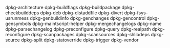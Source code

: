 dpkg-architecture
dpkg-buildflags
dpkg-buildpackage
dpkg-checkbuilddeps
dpkg-deb
dpkg-distaddfile
dpkg-divert
dpkg-fsys-usrunmess
dpkg-genbuildinfo
dpkg-genchanges
dpkg-gencontrol
dpkg-gensymbols
dpkg-maintscript-helper
dpkg-mergechangelogs
dpkg-name
dpkg-parsechangelog
dpkg-preconfigure
dpkg-query
dpkg-realpath
dpkg-reconfigure
dpkg-scanpackages
dpkg-scansources
dpkg-shlibdeps
dpkg-source
dpkg-split
dpkg-statoverride
dpkg-trigger
dpkg-vendor
